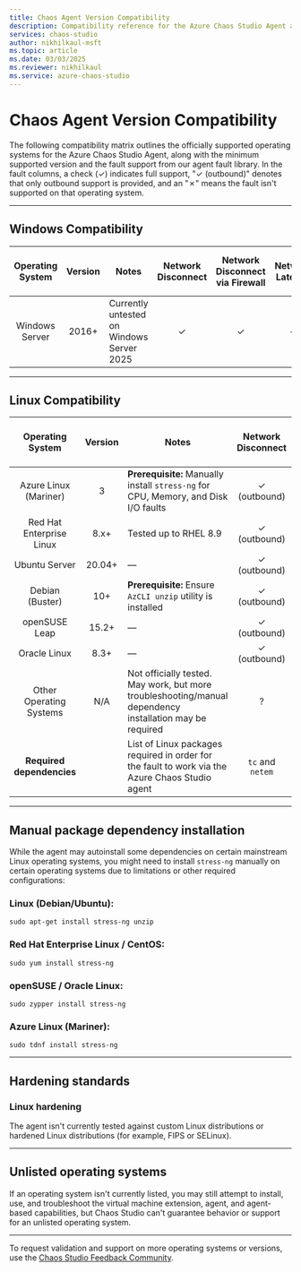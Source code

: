 ```yaml
---
title: Chaos Agent Version Compatibility
description: Compatibility reference for the Azure Chaos Studio Agent across operating systems, fault differences, and package dependencies.
services: chaos-studio
author: nikhilkaul-msft
ms.topic: article
ms.date: 03/03/2025
ms.reviewer: nikhilkaul
ms.service: azure-chaos-studio
---
```


# Chaos Agent Version Compatibility

The following compatibility matrix outlines the officially supported operating systems for the Azure Chaos Studio Agent, along with the minimum supported version and the fault support from our agent fault library. In the fault columns, a check (✓) indicates full support, "✓ (outbound)" denotes that only outbound support is provided, and an "✗" means the fault isn't supported on that operating system.

---

## Windows Compatibility

| Operating System | Version | Notes | Network Disconnect | Network Disconnect via Firewall | Network Latency | Network Packet Loss | Network Isolation | DNS Failure | CPU Pressure | Physical Memory Pressure | Virtual Memory Pressure | Disk IO Pressure | Stop Service | Kill Process | Pause Process | Time Change | Arbitrary Stress-ng Stressor |
|:----------------:|:-------:|-------|:------------------:|:-------------------------------:|:---------------:|:-------------------:|:-----------------:|:-----------:|:------------:|:------------------------:|:-----------------------:|:----------------:|:------------:|:------------:|:-------------:|:-----------:|:----------------------------:|
| Windows Server   | 2016+   | Currently untested on Windows Server 2025 | ✓ | ✓ | ✓ | ✓ | ✓ | ✓ | ✓ | ✓ | ✓ | ✓ | ✓ | ✓ | ✓ | ✓ | ✗ |

---

## Linux Compatibility

| Operating System | Version | Notes | Network Disconnect | Network Disconnect via Firewall | Network Latency | Network Packet Loss | Network Isolation | DNS Failure | CPU Pressure | Physical Memory Pressure | Virtual Memory Pressure | Disk IO Pressure | Stop Service | Kill Process | Pause Process | Time Change | Arbitrary Stress-ng Stressor |
|:----------------:|:-------:|-------|:------------------:|:-------------------------------:|:---------------:|:-------------------:|:-----------------:|:-----------:|:------------:|:------------------------:|:-----------------------:|:----------------:|:------------:|:------------:|:-------------:|:-----------:|:----------------------------:|
| Azure Linux (Mariner)     | 3       | **Prerequisite:** Manually install `stress-ng` for CPU, Memory, and Disk I/O faults    | ✓ (outbound)       | ✗                               | ✓ (outbound)      | ✓ (outbound)        | ✓ (outbound)      | ✗           | ✓            | ✓                        | ✗                       | ✓                      | ✓            | ✓            | ✓             | ✗           | ✓                            |
| Red Hat Enterprise Linux  | 8.x+    | Tested up to RHEL 8.9                                                                         | ✓ (outbound)       | ✗                               | ✓ (outbound)      | ✓ (outbound)        | ✓ (outbound)      | ✗           | ✓            | ✓                        | ✗                       | ✓                      | ✓            | ✓            | ✓             | ✗           | ✓                            |
| Ubuntu Server             | 20.04+  | —                                                                                             | ✓ (outbound)       | ✗                               | ✓ (outbound)      | ✓ (outbound)        | ✓ (outbound)      | ✗           | ✓            | ✓                        | ✗                       | ✓                      | ✓            | ✓            | ✓             | ✗           | ✓                            |
| Debian (Buster)           | 10+     | **Prerequisite:** Ensure `AzCLI unzip` utility is installed                                   | ✓ (outbound)       | ✗                               | ✓ (outbound)      | ✓ (outbound)        | ✓ (outbound)      | ✗           | ✓            | ✓                        | ✗                       | ✓                      | ✓            | ✓            | ✓             | ✗           | ✓                            |
| openSUSE Leap             | 15.2+   | —                                                                                             | ✓ (outbound)       | ✗                               | ✓ (outbound)      | ✓ (outbound)        | ✓ (outbound)      | ✗           | ✓            | ✓                        | ✗                       | ✓                      | ✓            | ✓            | ✓             | ✗           | ✓                            |
| Oracle Linux              | 8.3+    | —                                                                                             | ✓ (outbound)       | ✗                               | ✓ (outbound)      | ✓ (outbound)        | ✓ (outbound)      | ✗           | ✓            | ✓                        | ✗                       | ✓                      | ✓            | ✓            | ✓             | ✗           | ✓                            |
| Other Operating Systems   | N/A     | Not officially tested. May work, but more troubleshooting/manual dependency installation may be required | ?                  | ?                               | ?                 | ?                   | ?                 | ?           | ?            | ?                        | ?                       | ?                      | ?            | ?            | ?             | ?           | ?                            |
| **Required dependencies** |         | List of Linux packages required in order for the fault to work via the Azure Chaos Studio agent | `tc` and `netem`   | Unavailable on Linux            | `tc` and `netem`  | `tc` and `netem`    | `tc` and `netem`   | Unavailable on Linux | `stress-ng`  | `stress-ng`               | Unavailable on Linux     | `stress-ng`             | None         | None         | Unavailable on Linux | Unavailable on Linux | `stress-ng` |

---

## Manual package dependency installation

While the agent may autoinstall some dependencies on certain mainstream Linux operating systems, you might need to install ```stress-ng``` manually on certain operating systems due to limitations or other required configurations:

### Linux (Debian/Ubuntu):

```sudo apt-get install stress-ng unzip```

### Red Hat Enterprise Linux / CentOS:
 

```sudo yum install stress-ng```


### openSUSE / Oracle Linux:
 

```sudo zypper install stress-ng```


### Azure Linux (Mariner):

```sudo tdnf install stress-ng```

---

## Hardening standards

### Linux hardening 

The agent isn't currently tested against custom Linux distributions or hardened Linux distributions (for example, FIPS or SELinux).

---
## Unlisted operating systems

If an operating system isn't currently listed, you may still attempt to install, use, and troubleshoot the virtual machine extension, agent, and agent-based capabilities, but Chaos Studio can't guarantee behavior or support for an unlisted operating system.

---
To request validation and support on more operating systems or versions, use the [Chaos Studio Feedback Community](https://aka.ms/ChaosStudioFeedback).
